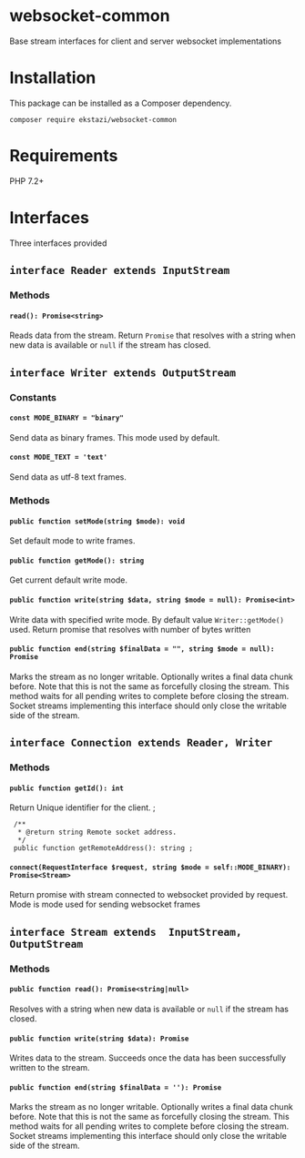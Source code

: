 # websocket-common
Base stream interfaces for client and server websocket implementations
# Installation
This package can be installed as a Composer dependency.

`composer require ekstazi/websocket-common`
# Requirements
PHP 7.2+
# Interfaces
Three interfaces provided
## `interface Reader extends InputStream`
### Methods
#### `read(): Promise<string>`
Reads data from the stream. Return `Promise` that resolves with a string when new data is available or `null` if the stream has closed.

## `interface Writer extends OutputStream`
### Constants
#### `const MODE_BINARY = "binary"`
Send data as binary frames. This mode used by default.
#### `const MODE_TEXT = 'text'`
Send data as utf-8 text frames.
### Methods
#### `public function setMode(string $mode): void`
Set default mode to write frames.
#### `public function getMode(): string`
Get current default write mode.
#### `public function write(string $data, string $mode = null): Promise<int>`
Write data with specified write mode. By default value  `Writer::getMode()` used. Return promise that resolves with number of bytes written
#### `public function end(string $finalData = "", string $mode = null): Promise`
Marks the stream as no longer writable. Optionally writes a final data chunk before. Note that this is not the
same as forcefully closing the stream. This method waits for all pending writes to complete before closing the
stream. Socket streams implementing this interface should only close the writable side of the stream.

## `interface Connection extends Reader, Writer`
### Methods
#### `public function getId(): int`
Return Unique identifier for the client.
     ;

     /**
      * @return string Remote socket address.
      */
     public function getRemoteAddress(): string ;

#### `connect(RequestInterface $request, string $mode = self::MODE_BINARY): Promise<Stream>`
 Return promise with stream connected to websocket provided by request. Mode is mode used for sending websocket frames
## `interface Stream extends  InputStream, OutputStream`
### Methods
#### `public function read(): Promise<string|null>`
Resolves with a string when new data is available or `null` if the stream has closed.
#### `public function write(string $data): Promise`
Writes data to the stream. Succeeds once the data has been successfully written to the stream.
#### `public function end(string $finalData = ''): Promise`
Marks the stream as no longer writable. Optionally writes a final data chunk before. Note that this is not the
same as forcefully closing the stream. This method waits for all pending writes to complete before closing the
stream. Socket streams implementing this interface should only close the writable side of the stream.
